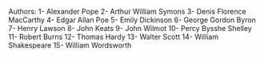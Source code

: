 Authors:
1- Alexander Pope 
2- Arthur William Symons
3- Denis Florence MacCarthy
4- Edgar Allan Poe
5- Emily Dickinson
6- George Gordon Byron
7- Henry Lawson
8- John Keats 
9- John Wilmot 
10- Percy Bysshe Shelley
11- Robert Burns
12- Thomas Hardy
13- Walter Scott
14- William Shakespeare
15- William Wordsworth

